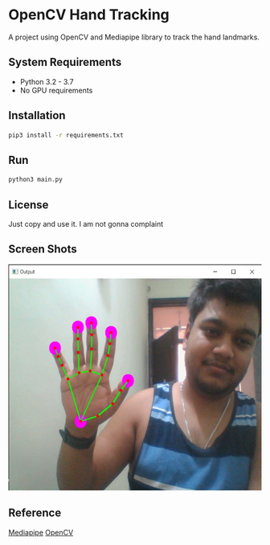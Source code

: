 # OpenCV Hand Tracking
A project using OpenCV and Mediapipe library to track the hand landmarks.

## System Requirements
* Python 3.2 - 3.7
* No GPU requirements

## Installation
```sh
pip3 install -r requirements.txt
```
## Run
```sh
python3 main.py
```
## License
Just copy and use it. I am not gonna complaint

## Screen Shots
<p align="center"><img src="images/Screenshot_2021-06-23.jpg" width=676 height=450></p>

## Reference
[Mediapipe](https://google.github.io/mediapipe/)
[OpenCV](https://pypi.org/project/opencv-python/)
